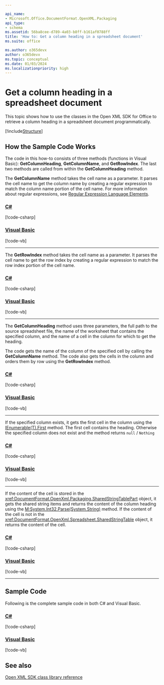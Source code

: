 ```yaml
---

api_name:
- Microsoft.Office.DocumentFormat.OpenXML.Packaging
api_type:
- schema
ms.assetid: 56ba8cee-d789-4a03-b8ff-b161af0788ff
title: 'How to: Get a column heading in a spreadsheet document'
ms.suite: office

ms.author: o365devx
author: o365devx
ms.topic: conceptual
ms.date: 01/03/2024
ms.localizationpriority: high
---
```

# Get a column heading in a spreadsheet document

This topic shows how to use the classes in the Open XML SDK for
Office to retrieve a column heading in a spreadsheet document
programmatically.

[!include[Structure](../includes/spreadsheet/structure.md)]

## How the Sample Code Works

The code in this how-to consists of three methods (functions in Visual
Basic): **GetColumnHeading**, **GetColumnName**, and **GetRowIndex**. The last two methods are called from
within the **GetColumnHeading** method.

The **GetColumnName** method takes the cell
name as a parameter. It parses the cell name to get the column name by
creating a regular expression to match the column name portion of the
cell name. For more information about regular expressions, see [Regular Expression Language Elements](/dotnet/standard/base-types/regular-expression-language-quick-reference).

### [C#](#tab/cs-1)
[!code-csharp[](../../samples/spreadsheet/get_a_column_heading/cs/Program.cs#snippet1)]
### [Visual Basic](#tab/vb-1)
[!code-vb[](../../samples/spreadsheet/get_a_column_heading/vb/Program.vb#snippet1)]
***


The **GetRowIndex** method takes the cell name
as a parameter. It parses the cell name to get the row index by creating
a regular expression to match the row index portion of the cell name.

### [C#](#tab/cs-2)
[!code-csharp[](../../samples/spreadsheet/get_a_column_heading/cs/Program.cs#snippet2)]
### [Visual Basic](#tab/vb-2)
[!code-vb[](../../samples/spreadsheet/get_a_column_heading/vb/Program.vb#snippet2)]
***


The **GetColumnHeading** method uses three
parameters, the full path to the source spreadsheet file, the name of
the worksheet that contains the specified column, and the name of a cell
in the column for which to get the heading.

The code gets the name of the column of the specified cell by calling
the **GetColumnName** method. The code also
gets the cells in the column and orders them by row using the **GetRowIndex** method.

### [C#](#tab/cs-3)
[!code-csharp[](../../samples/spreadsheet/get_a_column_heading/cs/Program.cs#snippet3)]
### [Visual Basic](#tab/vb-3)
[!code-vb[](../../samples/spreadsheet/get_a_column_heading/vb/Program.vb#snippet3)]
***


If the specified column exists, it gets the first cell in the column
using the
[IEnumerable(T).First](/dotnet/api/system.linq.enumerable.first)
method. The first cell contains the heading. Otherwise the specified column does not exist and the method returns `null` / `Nothing`

### [C#](#tab/cs-4)
[!code-csharp[](../../samples/spreadsheet/get_a_column_heading/cs/Program.cs#snippet4)]
### [Visual Basic](#tab/vb-4)
[!code-vb[](../../samples/spreadsheet/get_a_column_heading/vb/Program.vb#snippet4)]
***


If the content of the cell is stored in the <xref:DocumentFormat.OpenXml.Packaging.SharedStringTablePart> object, it gets the
shared string items and returns the content of the column heading using
the
[M:System.Int32.Parse(System.String)](/dotnet/api/system.int32.parse)
method. If the content of the cell is not in the <xref:DocumentFormat.OpenXml.Spreadsheet.SharedStringTable> object, it returns the
content of the cell.

### [C#](#tab/cs-5)
[!code-csharp[](../../samples/spreadsheet/get_a_column_heading/cs/Program.cs#snippet5)]
### [Visual Basic](#tab/vb-5)
[!code-vb[](../../samples/spreadsheet/get_a_column_heading/vb/Program.vb#snippet5)]
***


## Sample Code

Following is the complete sample code in both C\# and Visual Basic.

### [C#](#tab/cs)
[!code-csharp[](../../samples/spreadsheet/get_a_column_heading/cs/Program.cs#snippet0)]

### [Visual Basic](#tab/vb)
[!code-vb[](../../samples/spreadsheet/get_a_column_heading/vb/Program.vb#snippet0)]

## See also



[Open XML SDK class library reference](/office/open-xml/open-xml-sdk)
